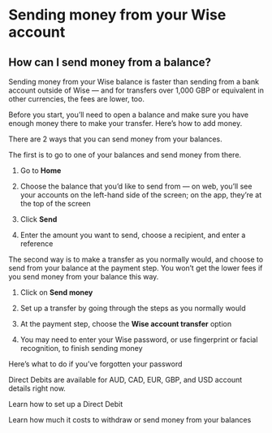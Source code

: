 # Sending money from your Wise account  
## How can I send money from a balance?  
Sending money from your Wise balance is faster than sending from a bank account outside of Wise — and for transfers over 1,000 GBP or equivalent in other currencies, the fees are lower, too. 

Before you start, you’ll need to open a balance and make sure you have enough money there to make your transfer. Here’s how to add money.

There are 2 ways that you can send money from your balances.

The first is to go to one of your balances and send money from there.

  1. Go to **Home**

  2. Choose the balance that you’d like to send from — on web, you’ll see your accounts on the left-hand side of the screen; on the app, they’re at the top of the screen

  3. Click **Send**

  4. Enter the amount you want to send, choose a recipient, and enter a reference




The second way is to make a transfer as you normally would, and choose to send from your balance at the payment step. You won’t get the lower fees if you send money from your balance this way.

  1. Click on **Send money**

  2. Set up a transfer by going through the steps as you normally would

  3. At the payment step, choose the **Wise account transfer** option

  4. You may need to enter your Wise password, or use fingerprint or facial recognition, to finish sending money




Here’s what to do if you’ve forgotten your password

Direct Debits are available for AUD, CAD, EUR, GBP, and USD account details right now. 

Learn how to set up a Direct Debit

Learn how much it costs to withdraw or send money from your balances